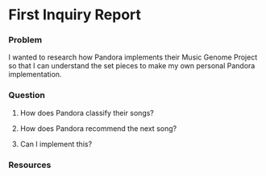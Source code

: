 # First Inquiry Report

### Problem
I wanted to research how Pandora implements their Music Genome Project so that I can understand the set pieces 
to make my own personal Pandora implementation.

### Question
1. How does Pandora classify their songs?

2. How does Pandora recommend the next song?

3. Can I implement this?

### Resources
